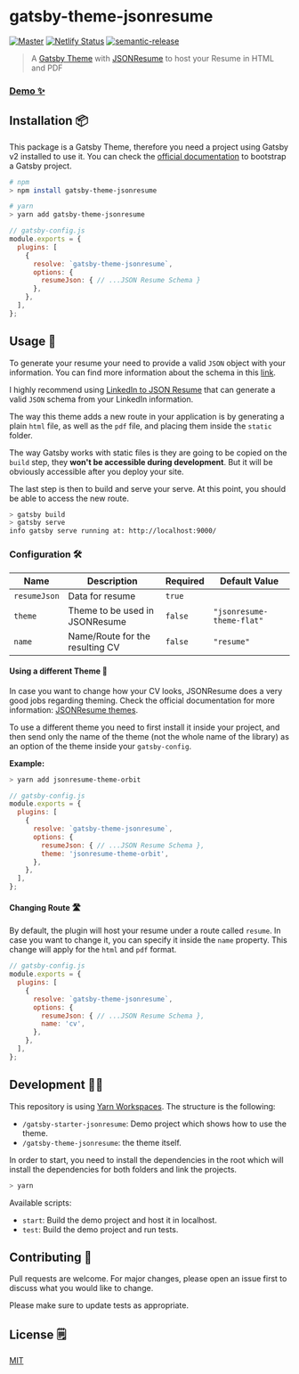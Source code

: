 # gatsby-theme-jsonresume

[![Master](https://github.com/EmaSuriano/gatsby-theme-jsonresume/actions/workflows/master.yml/badge.svg)](https://github.com/EmaSuriano/gatsby-theme-jsonresume/actions/workflows/master.yml)
[![Netlify Status](https://api.netlify.com/api/v1/badges/131caa59-db03-4369-a485-1980d99a7af6/deploy-status)](https://app.netlify.com/sites/gatsby-theme-jsonresume/deploys)
[![semantic-release](https://img.shields.io/badge/%20%20%F0%9F%93%A6%F0%9F%9A%80-semantic--release-e10079.svg)](https://github.com/semantic-release/semantic-release)

> A [Gatsby Theme](https://www.gatsbyjs.org) with [JSONResume](https://jsonresume.org/) to host your Resume in HTML and PDF

### [Demo ✨](https://gatsby-theme-jsonresume.netlify.com/)

## Installation 📦

This package is a Gatsby Theme, therefore you need a project using Gatsby v2 installed to use it. You can check the [official documentation](https://www.gatsbyjs.org/docs/quick-start/) to bootstrap a Gatsby project.

```bash
# npm
> npm install gatsby-theme-jsonresume

# yarn 
> yarn add gatsby-theme-jsonresume
```

```javascript
// gatsby-config.js
module.exports = {
  plugins: [
    {
      resolve: `gatsby-theme-jsonresume`,
      options: {
        resumeJson: { // ...JSON Resume Schema }
      },
    },
  ],
};
```

## Usage 🔋

To generate your resume your need to provide a valid `JSON` object with your information. You can find more information about the schema in this [link](https://jsonresume.org/schema/).

I highly recommend using [LinkedIn to JSON Resume](https://jmperezperez.com/linkedin-to-json-resume/) that can generate a valid `JSON` schema from your LinkedIn information.

The way this theme adds a new route in your application is by generating a plain `html` file, as well as the `pdf` file, and placing them inside the `static` folder.

The way Gatsby works with static files is they are going to be copied on the `build` step, they **won't be accessible during development**. But it will be obviously accessible after you deploy your site.

The last step is then to build and serve your serve. At this point, you should be able to access the new route.

```bash
> gatsby build
> gatsby serve
info gatsby serve running at: http://localhost:9000/
```

### Configuration 🛠

| Name         | Description                     | Required | Default Value             |
| ------------ | ------------------------------- | -------- | ------------------------- |
| `resumeJson` | Data for resume                 | `true`   |                           |
| `theme`      | Theme to be used in JSONResume  | `false`  | `"jsonresume-theme-flat"` |
| `name`       | Name/Route for the resulting CV | `false`  | `"resume"`                |

#### Using a different Theme 🌈

In case you want to change how your CV looks, JSONResume does a very good jobs regarding theming. Check the official documentation for more information: [JSONResume themes](https://jsonresume.org/themes/).

To use a different theme you need to first install it inside your project, and then send only the name of the theme (not the whole name of the library) as an option of the theme inside your `gatsby-config`.

**Example:**

```bash
> yarn add jsonresume-theme-orbit
```

```javascript
// gatsby-config.js
module.exports = {
  plugins: [
    {
      resolve: `gatsby-theme-jsonresume`,
      options: {
        resumeJson: { // ...JSON Resume Schema },
        theme: 'jsonresume-theme-orbit',
      },
    },
  ],
};
```

#### Changing Route 🛣

By default, the plugin will host your resume under a route called `resume`. In case you want to change it, you can specify it inside the `name` property. This change will apply for the `html` and `pdf` format.

```javascript
// gatsby-config.js
module.exports = {
  plugins: [
    {
      resolve: `gatsby-theme-jsonresume`,
      options: {
        resumeJson: { // ...JSON Resume Schema },
        name: 'cv',
      },
    },
  ],
};
```

## Development 👷‍♂️

This repository is using [Yarn Workspaces](https://yarnpkg.com/lang/en/docs/workspaces/). The structure is the following:

- `/gatsby-starter-jsonresume`: Demo project which shows how to use the theme.
- `/gatsby-theme-jsonresume`: the theme itself.

In order to start, you need to install the dependencies in the root which will install the dependencies for both folders and link the projects.

```bash
> yarn
```

Available scripts:

- `start`: Build the demo project and host it in localhost.
- `test`: Build the demo project and run tests.

## Contributing 🙌

Pull requests are welcome. For major changes, please open an issue first to discuss what you would like to change.

Please make sure to update tests as appropriate.

## License 🗒

[MIT](https://choosealicense.com/licenses/mit/)
